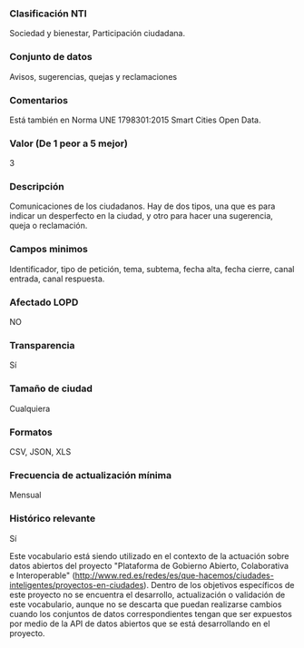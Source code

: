 ### Clasificación NTI
Sociedad y bienestar, Participación ciudadana.

### Conjunto de datos
Avisos, sugerencias, quejas y reclamaciones

### Comentarios
Está también en Norma UNE 1798301:2015 Smart Cities Open Data.

### Valor (De 1 peor a 5 mejor)
3

### Descripción
Comunicaciones de los ciudadanos. Hay de dos tipos, una que es para indicar un desperfecto en la ciudad, y otro para hacer una sugerencia, queja o reclamación.

### Campos minimos
Identificador, tipo de petición, tema, subtema, fecha alta, fecha cierre, canal entrada, canal respuesta.

### Afectado LOPD
NO

### Transparencia
Sí

### Tamaño de ciudad
Cualquiera

### Formatos
CSV, JSON, XLS

### Frecuencia de actualización mínima
Mensual

### Histórico relevante
Sí


Este vocabulario está siendo utilizado en el contexto de la actuación sobre datos abiertos del proyecto "Plataforma de Gobierno Abierto, Colaborativa e Interoperable" (http://www.red.es/redes/es/que-hacemos/ciudades-inteligentes/proyectos-en-ciudades). Dentro de los objetivos específicos de este proyecto no se encuentra el desarrollo, actualización o validación de este vocabulario, aunque no se descarta que puedan realizarse cambios cuando los conjuntos de datos correspondientes tengan que ser expuestos por medio de la API de datos abiertos que se está desarrollando en el proyecto.

